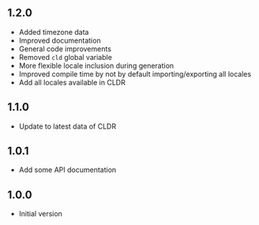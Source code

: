 ## 1.2.0

- Added timezone data
- Improved documentation
- General code improvements
- Removed ```cld``` global variable
- More flexible locale inclusion during generation
- Improved compile time by not by default importing/exporting all locales
- Add all locales available in CLDR

## 1.1.0

- Update to latest data of CLDR

## 1.0.1

- Add some API documentation

## 1.0.0

- Initial version
